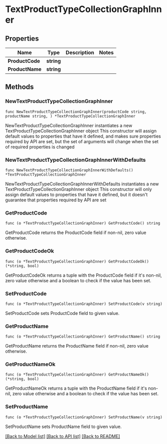# TextProductTypeCollectionGraphInner

## Properties

Name | Type | Description | Notes
------------ | ------------- | ------------- | -------------
**ProductCode** | **string** |  | 
**ProductName** | **string** |  | 

## Methods

### NewTextProductTypeCollectionGraphInner

`func NewTextProductTypeCollectionGraphInner(productCode string, productName string, ) *TextProductTypeCollectionGraphInner`

NewTextProductTypeCollectionGraphInner instantiates a new TextProductTypeCollectionGraphInner object
This constructor will assign default values to properties that have it defined,
and makes sure properties required by API are set, but the set of arguments
will change when the set of required properties is changed

### NewTextProductTypeCollectionGraphInnerWithDefaults

`func NewTextProductTypeCollectionGraphInnerWithDefaults() *TextProductTypeCollectionGraphInner`

NewTextProductTypeCollectionGraphInnerWithDefaults instantiates a new TextProductTypeCollectionGraphInner object
This constructor will only assign default values to properties that have it defined,
but it doesn't guarantee that properties required by API are set

### GetProductCode

`func (o *TextProductTypeCollectionGraphInner) GetProductCode() string`

GetProductCode returns the ProductCode field if non-nil, zero value otherwise.

### GetProductCodeOk

`func (o *TextProductTypeCollectionGraphInner) GetProductCodeOk() (*string, bool)`

GetProductCodeOk returns a tuple with the ProductCode field if it's non-nil, zero value otherwise
and a boolean to check if the value has been set.

### SetProductCode

`func (o *TextProductTypeCollectionGraphInner) SetProductCode(v string)`

SetProductCode sets ProductCode field to given value.


### GetProductName

`func (o *TextProductTypeCollectionGraphInner) GetProductName() string`

GetProductName returns the ProductName field if non-nil, zero value otherwise.

### GetProductNameOk

`func (o *TextProductTypeCollectionGraphInner) GetProductNameOk() (*string, bool)`

GetProductNameOk returns a tuple with the ProductName field if it's non-nil, zero value otherwise
and a boolean to check if the value has been set.

### SetProductName

`func (o *TextProductTypeCollectionGraphInner) SetProductName(v string)`

SetProductName sets ProductName field to given value.



[[Back to Model list]](../README.md#documentation-for-models) [[Back to API list]](../README.md#documentation-for-api-endpoints) [[Back to README]](../README.md)


